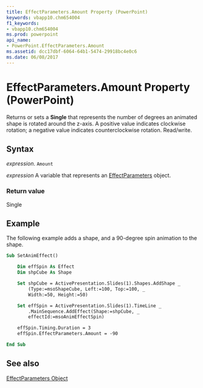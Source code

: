 ```yaml
---
title: EffectParameters.Amount Property (PowerPoint)
keywords: vbapp10.chm654004
f1_keywords:
- vbapp10.chm654004
ms.prod: powerpoint
api_name:
- PowerPoint.EffectParameters.Amount
ms.assetid: dcc17dbf-6064-64b1-5474-29918bc4e0c6
ms.date: 06/08/2017
---
```



# EffectParameters.Amount Property (PowerPoint)

Returns or sets a  **Single** that represents the number of degrees an animated shape is rotated around the z-axis. A positive value indicates clockwise rotation; a negative value indicates counterclockwise rotation. Read/write.


## Syntax

 _expression_. `Amount`

 _expression_ A variable that represents an [EffectParameters](./PowerPoint.EffectParameters.md) object.


### Return value

Single


## Example

The following example adds a shape, and a 90-degree spin animation to the shape.


```vb
Sub SetAnimEffect()

    Dim effSpin As Effect
    Dim shpCube As Shape

    Set shpCube = ActivePresentation.Slides(1).Shapes.AddShape _
        (Type:=msoShapeCube, Left:=100, Top:=100, _
        Width:=50, Height:=50)

    Set effSpin = ActivePresentation.Slides(1).TimeLine _
        .MainSequence.AddEffect(Shape:=shpCube, _
        effectId:=msoAnimEffectSpin)

    effSpin.Timing.Duration = 3
    effSpin.EffectParameters.Amount = -90

End Sub
```


## See also


[EffectParameters Object](PowerPoint.EffectParameters.md)


